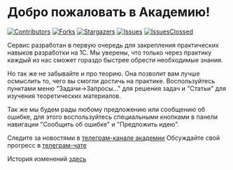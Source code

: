 # Добро пожаловать в Академию!

<a name="readme-top"></a>

<!-- PROJECT SHIELDS -->
<!--
*** I'm using markdown "reference style" links for readability.
*** Reference links are enclosed in brackets [ ] instead of parentheses ( ).
*** See the bottom of this document for the declaration of the reference variables
*** for contributors-url, forks-url, etc. This is an optional, concise syntax you may use.
*** https://www.markdownguide.org/basic-syntax/#reference-style-links
-->
[![Contributors][contributors-shield]][contributors-url]
[![Forks][forks-shield]][forks-url]
[![Stargazers][stars-shield]][stars-url]
[![Issues][issues-shield]][issues-url]
[![IssuesClossed][issues-shield-clossed]][issues-url-clossed]


Сервис разработан в первую очередь для закрепления практических навыков разработки на 1С.
Мы уверены, что только через практику каждый из нас сможет гораздо быстрее обрести необходимые знания.

Но так же не забывайте и про теорию. Она позволит вам лучше осмыслить то, чего вы смогли достичь на практике.
Воспользуйтесь пунктами меню "Задачи->Запросы..." для решения задач и "Статьи" для изучения теоретических материалов.

Так же мы будем рады любому предложению или сообщению об ошибке, для этого воспользуйтесь специальными кнопками в
панели навигации "Сообщить об ошибке" и "Предложить идею". 

Следите за новостями в <a href="https://t.me/academy_devins">телеграм-канале академии</a>
Обсуждайте свой прогресс в  <a href="https://t.me/+lovD4Zd3qS40YmQy"> телеграм-чате </a>

История изменений <a href="https://github.com/leandr92/Academy_Devins/blob/main/CHANGELOG.md">здесь</a>


<!-- MARKDOWN LINKS & IMAGES -->
<!-- https://www.markdownguide.org/basic-syntax/#reference-style-links -->
[contributors-shield]: https://img.shields.io/github/contributors/leandr92/Academy_Devins?style=for-the-badge
[contributors-url]: https://github.com/leandr92/Academy_Devins/graphs/contributors
[forks-shield]: https://img.shields.io/github/forks/leandr92/Academy_Devins?style=for-the-badge
[forks-url]: https://github.com/leandr92/Academy_Devin/network/members
[stars-shield]: https://img.shields.io/github/stars/leandr92/Academy_Devins?style=for-the-badge
[stars-url]: https://github.com/leandr92/Academy_Devins/stargazers
[issues-shield]: https://img.shields.io/github/issues/leandr92/Academy_Devins?style=for-the-badge
[issues-url]: https://github.com/leandr92/Academy_Devins/issues
[issues-shield-clossed]: https://img.shields.io/github/issues-closed-raw/leandr92/Academy_Devins?style=for-the-badge
[issues-url-clossed]: https://github.com/leandr92/Academy_Devins/issues?q=is%3Aissue+is%3Aclosed
[product-screenshot]: images/screenshot.png

